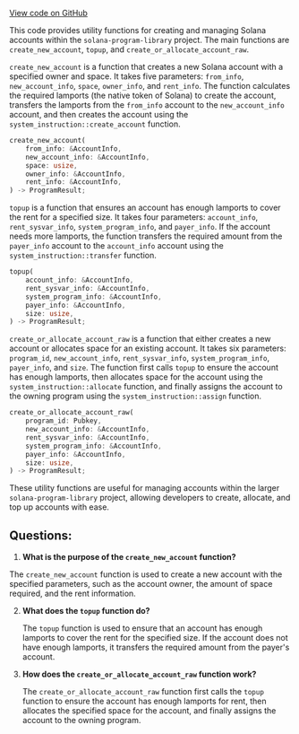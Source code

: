[View code on GitHub](https://github.com/solana-labs/solana-program-library/binary-option/program/src/system_utils.rs)

This code provides utility functions for creating and managing Solana accounts within the `solana-program-library` project. The main functions are `create_new_account`, `topup`, and `create_or_allocate_account_raw`.

`create_new_account` is a function that creates a new Solana account with a specified owner and space. It takes five parameters: `from_info`, `new_account_info`, `space`, `owner_info`, and `rent_info`. The function calculates the required lamports (the native token of Solana) to create the account, transfers the lamports from the `from_info` account to the `new_account_info` account, and then creates the account using the `system_instruction::create_account` function.

```rust
create_new_account(
    from_info: &AccountInfo,
    new_account_info: &AccountInfo,
    space: usize,
    owner_info: &AccountInfo,
    rent_info: &AccountInfo,
) -> ProgramResult;
```

`topup` is a function that ensures an account has enough lamports to cover the rent for a specified size. It takes four parameters: `account_info`, `rent_sysvar_info`, `system_program_info`, and `payer_info`. If the account needs more lamports, the function transfers the required amount from the `payer_info` account to the `account_info` account using the `system_instruction::transfer` function.

```rust
topup(
    account_info: &AccountInfo,
    rent_sysvar_info: &AccountInfo,
    system_program_info: &AccountInfo,
    payer_info: &AccountInfo,
    size: usize,
) -> ProgramResult;
```

`create_or_allocate_account_raw` is a function that either creates a new account or allocates space for an existing account. It takes six parameters: `program_id`, `new_account_info`, `rent_sysvar_info`, `system_program_info`, `payer_info`, and `size`. The function first calls `topup` to ensure the account has enough lamports, then allocates space for the account using the `system_instruction::allocate` function, and finally assigns the account to the owning program using the `system_instruction::assign` function.

```rust
create_or_allocate_account_raw(
    program_id: Pubkey,
    new_account_info: &AccountInfo,
    rent_sysvar_info: &AccountInfo,
    system_program_info: &AccountInfo,
    payer_info: &AccountInfo,
    size: usize,
) -> ProgramResult;
```

These utility functions are useful for managing accounts within the larger `solana-program-library` project, allowing developers to create, allocate, and top up accounts with ease.
## Questions: 
 1. **What is the purpose of the `create_new_account` function?**

   The `create_new_account` function is used to create a new account with the specified parameters, such as the account owner, the amount of space required, and the rent information.

2. **What does the `topup` function do?**

   The `topup` function is used to ensure that an account has enough lamports to cover the rent for the specified size. If the account does not have enough lamports, it transfers the required amount from the payer's account.

3. **How does the `create_or_allocate_account_raw` function work?**

   The `create_or_allocate_account_raw` function first calls the `topup` function to ensure the account has enough lamports for rent, then allocates the specified space for the account, and finally assigns the account to the owning program.